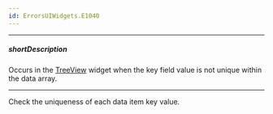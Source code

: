 ```yaml
---
id: ErrorsUIWidgets.E1040
---
```

---
##### shortDescription
Occurs in the [TreeView](/api-reference/10%20UI%20Widgets/dxTreeView/dxTreeView.md '/Documentation/ApiReference/UI_Widgets/dxTreeView/') widget when the key field value is not unique within the data array.

---
Check the uniqueness of each data item key value.
